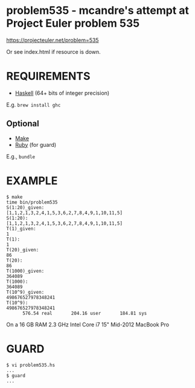 # problem535 - mcandre's attempt at Project Euler problem 535

https://projecteuler.net/problem=535

Or see index.html if resource is down.

# REQUIREMENTS

* [Haskell](https://www.haskell.org/) (64+ bits of integer precision)

E.g. `brew install ghc`

## Optional

* [Make](https://www.gnu.org/software/make/)
* [Ruby](http://www.ruby-lang.org/en/) (for guard)

E.g., `bundle`

# EXAMPLE

```
$ make
time bin/problem535
S(1:20)_given:
[1,1,2,1,3,2,4,1,5,3,6,2,7,8,4,9,1,10,11,5]
S(1:20):
[1,1,2,1,3,2,4,1,5,3,6,2,7,8,4,9,1,10,11,5]
T(1)_given:
1
T(1):
1
T(20)_given:
86
T(20):
86
T(1000)_given:
364089
T(1000):
364089
T(10^9)_given:
498676527978348241
T(10^9):
498676527978348241
      576.54 real       204.16 user       184.81 sys
```

On a 16 GB RAM 2.3 GHz Intel Core i7 15" Mid-2012 MacBook Pro

# GUARD

```
$ vi problem535.hs
...
$ guard
...
```
